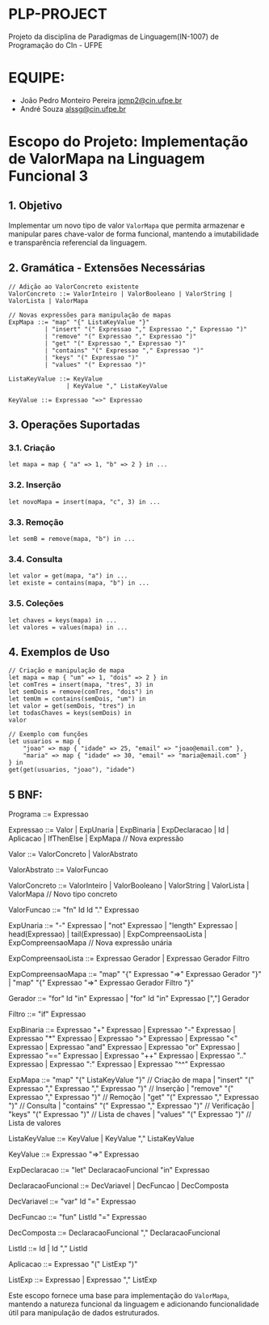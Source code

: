 # PLP-PROJECT
Projeto da disciplina de Paradigmas de Linguagem(IN-1007) de Programação do CIn - UFPE

# EQUIPE:
* João Pedro Monteiro Pereira jpmp2@cin.ufpe.br
* André Souza alssg@cin.ufpe.br

# Escopo do Projeto: Implementação de ValorMapa na Linguagem Funcional 3

## 1. Objetivo
Implementar um novo tipo de valor `ValorMapa` que permita armazenar e manipular pares chave-valor de forma funcional, mantendo a imutabilidade e transparência referencial da linguagem.

## 2. Gramática - Extensões Necessárias

```bnf
// Adição ao ValorConcreto existente
ValorConcreto ::= ValorInteiro | ValorBooleano | ValorString | ValorLista | ValorMapa

// Novas expressões para manipulação de mapas
ExpMapa ::= "map" "{" ListaKeyValue "}" 
          | "insert" "(" Expressao "," Expressao "," Expressao ")"
          | "remove" "(" Expressao "," Expressao ")"
          | "get" "(" Expressao "," Expressao ")"
          | "contains" "(" Expressao "," Expressao ")"
          | "keys" "(" Expressao ")"
          | "values" "(" Expressao ")"

ListaKeyValue ::= KeyValue 
                | KeyValue "," ListaKeyValue

KeyValue ::= Expressao "=>" Expressao
```

## 3. Operações Suportadas

### 3.1. Criação
```
let mapa = map { "a" => 1, "b" => 2 } in ...
```

### 3.2. Inserção
```
let novoMapa = insert(mapa, "c", 3) in ...
```

### 3.3. Remoção
```
let semB = remove(mapa, "b") in ...
```

### 3.4. Consulta
```
let valor = get(mapa, "a") in ...
let existe = contains(mapa, "b") in ...
```

### 3.5. Coleções
```
let chaves = keys(mapa) in ...
let valores = values(mapa) in ...
```

## 4. Exemplos de Uso

```
// Criação e manipulação de mapa
let mapa = map { "um" => 1, "dois" => 2 } in
let comTres = insert(mapa, "tres", 3) in
let semDois = remove(comTres, "dois") in
let temUm = contains(semDois, "um") in
let valor = get(semDois, "tres") in
let todasChaves = keys(semDois) in
valor

// Exemplo com funções
let usuarios = map { 
    "joao" => map { "idade" => 25, "email" => "joao@email.com" },
    "maria" => map { "idade" => 30, "email" => "maria@email.com" }
} in
get(get(usuarios, "joao"), "idade")
```
## 5 BNF:
Programa ::= Expressao

Expressao ::= Valor
            | ExpUnaria
            | ExpBinaria
            | ExpDeclaracao
            | Id
            | Aplicacao
            | IfThenElse
            | ExpMapa            // Nova expressão

Valor ::= ValorConcreto | ValorAbstrato

ValorAbstrato ::= ValorFuncao

ValorConcreto ::= ValorInteiro 
                | ValorBooleano 
                | ValorString 
                | ValorLista
                | ValorMapa     // Novo tipo concreto

ValorFuncao ::= "fn" Id Id "." Expressao

ExpUnaria ::= "-" Expressao 
            | "not" Expressao 
            | "length" Expressao
            | head(Expressao) 
            | tail(Expressao)
            | ExpCompreensaoLista
            | ExpCompreensaoMapa    // Nova expressão unária

ExpCompreensaoLista ::= Expressao Gerador 
                      | Expressao Gerador Filtro

ExpCompreensaoMapa ::= "map" "{" Expressao "=>" Expressao Gerador "}"
                     | "map" "{" Expressao "=>" Expressao Gerador Filtro "}"

Gerador ::= "for" Id "in" Expressao
          | "for" Id "in" Expressao [","] Gerador

Filtro ::= "if" Expressao

ExpBinaria ::= Expressao "+" Expressao
             | Expressao "-" Expressao
             | Expressao "*" Expressao
             | Expressao ">" Expressao
             | Expressao "<" Expressao
             | Expressao "and" Expressao
             | Expressao "or" Expressao
             | Expressao "==" Expressao
             | Expressao "++" Expressao
             | Expressao ".." Expressao
             | Expressao ":" Expressao
             | Expressao "^^" Expressao

ExpMapa ::= "map" "{" ListaKeyValue "}"          // Criação de mapa
          | "insert" "(" Expressao "," Expressao "," Expressao ")"  // Inserção
          | "remove" "(" Expressao "," Expressao ")"                // Remoção
          | "get" "(" Expressao "," Expressao ")"                   // Consulta
          | "contains" "(" Expressao "," Expressao ")"              // Verificação
          | "keys" "(" Expressao ")"                                // Lista de chaves
          | "values" "(" Expressao ")"                              // Lista de valores

ListaKeyValue ::= KeyValue 
                | KeyValue "," ListaKeyValue

KeyValue ::= Expressao "=>" Expressao

ExpDeclaracao ::= "let" DeclaracaoFuncional "in" Expressao

DeclaracaoFuncional ::= DecVariavel
                      | DecFuncao
                      | DecComposta

DecVariavel ::= "var" Id "=" Expressao

DecFuncao ::= "fun" ListId "=" Expressao

DecComposta ::= DeclaracaoFuncional "," DeclaracaoFuncional

ListId ::= Id | Id "," ListId

Aplicacao ::= Expressao "(" ListExp ")"

ListExp ::= Expressao | Expressao "," ListExp

Este escopo fornece uma base para implementação do `ValorMapa`, mantendo a natureza funcional da linguagem e adicionando funcionalidade útil para manipulação de dados estruturados.
